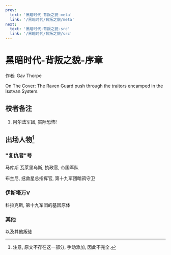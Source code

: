 ```yaml
---
prev:
  text: '黑暗时代-背叛之貌-meta'
  link: '/黑暗时代/背叛之貌/meta'
next:
  text: '黑暗时代-背叛之貌-src'
  link: '/黑暗时代/背叛之貌/src'
---
```


# 黑暗时代-背叛之貌-序章

作者: Gav Thorpe

On The Cover: The Raven Guard push through the traitors encamped in the Isstvan System.

## 校者备注

1. 阿尔法军团, 实际恐怖!

## 出场人物[^1]

### "复仇者"号

马库斯 瓦莱里乌斯, 执政官, 帝国军队

布兰尼, 拯救星总指挥官, 第十九军团暗鸦守卫

### 伊斯塔万V

科拉克斯, 第十九军团的基因原体

### 其他

以及其他叛徒

[^1]: 注意, 原文不存在这一部分, 手动添加, 因此不完全.
